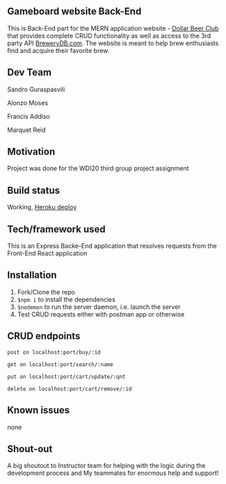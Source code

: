 ## Gameboard website Back-End
This is Back-End part for the MERN application website - [Dollar Beer Club](https://github.com/codenamequet/beer-club-front-end) that provides complete CRUD functionality as well as access to the 3rd party API [BreweryDB.com](http://www.brewerydb.com/). The website is meant to help brew enthusiasts find and acquire their favorite brew.


## Dev Team
Sandro Guraspasvili

Alonzo Moses

Francis Addiso

Marquet Reid


## Motivation
Project was done for the WDI20 third group project assignment


## Build status
Working, [Heroku deploy](https://dbc-project3-backend.herokuapp.com/)


## Tech/framework used
This is an Express Backe-End application that resolves requests from the Front-End React application


## Installation
1. Fork/Clone the repo
2. ```$npm i``` to install the dependencies
3. ```$nodemon``` to run the server daemon, i.e. launch the server
4. Test CRUD requests either with postman app or otherwise

## CRUD endpoints
```post on localhost:port/buy/:id```


```get on localhost:port/search/:name```


```put on localhost:port/cart/update/:qnt```


```delete on localhost:port/cart/remove/:id```


## Known issues
none


## Shout-out
A big shoutout to Instructor team for helping with the logic during the development process and My teammates for enormous help and support!
